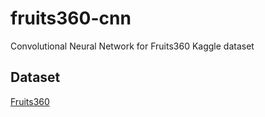 # fruits360-cnn
Convolutional Neural Network for Fruits360 Kaggle dataset

## Dataset
[Fruits360](https://www.kaggle.com/datasets/moltean/fruits)
